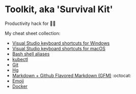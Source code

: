 # Toolkit, aka 'Survival Kit'

Productivity hack for 👨‍💻

My cheat sheet collection:

- [Visual Studio keyboard shortcuts for Windows](https://code.visualstudio.com/shortcuts/keyboard-shortcuts-windows.pdf)
- [Visual Studio keyboard shortcuts for macOS](https://code.visualstudio.com/shortcuts/keyboard-shortcuts-macos.pdf)
- [Bash shell aliases](unix/bash-shell-aliases.md)
- [kubectl](container-orchestration/kubectl-cheat-sheet)
- [Git](version-control/git)
- [Hg](version-control/hg)
- [Markdown + Github Flavored Markdown (GFM)](https://guides.github.com/pdfs/markdown-cheatsheet-online.pdf) :octocat:
- [Emoji](http://www.emoji-cheat-sheet.com/)
- [Docker](container/docker-cheat-sheet.md)
